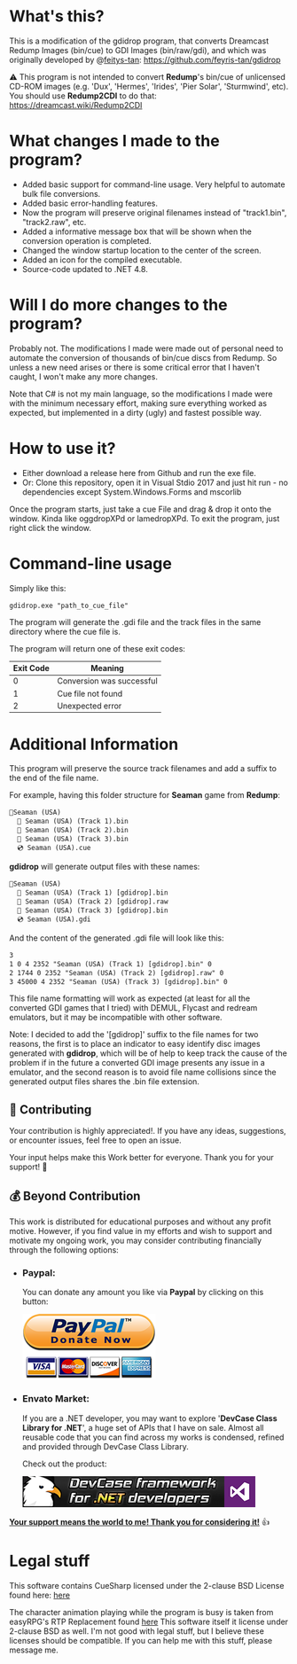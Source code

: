 

# What's this?

This is a modification of the gdidrop program, that converts Dreamcast Redump Images (bin/cue) to GDI Images (bin/raw/gdi), and which was originally developed by @[feitys-tan](https://github.com/feyris-tan): https://github.com/feyris-tan/gdidrop

⚠️ This program is not intended to convert **Redump**'s bin/cue of unlicensed CD-ROM images (e.g. 'Dux', 'Hermes', 'Irides', 'Pier Solar', 'Sturmwind', etc). You should use **Redump2CDI** to do that: https://dreamcast.wiki/Redump2CDI

# What changes I made to the program?

 - Added basic support for command-line usage. Very helpful to
   automate bulk file conversions.
 - Added basic error-handling features.
 - Now the program will preserve original filenames instead of
   "track1.bin", "track2.raw", etc.
 - Added a informative message box that will be shown when the
   conversion operation is completed.
 - Changed the window startup location to the center of the screen.
 - Added an icon for the compiled executable.
 - Source-code updated to .NET 4.8.

# Will I do more changes to the program?

Probably not. The modifications I made were made out of personal need to automate the conversion of thousands of bin/cue discs from Redump. So unless a new need arises or there is some critical error that I haven't caught, I won't make any more changes. 

Note that C# is not my main language, so the modifications I made were with the minimum necessary effort, making sure everything worked as expected, but implemented in a dirty (ugly) and fastest possible way.

# How to use it?
- Either download a release here from Github and run the exe file.
- Or: Clone this repository, open it in Visual Stdio 2017 and just hit run - no dependencies except System.Windows.Forms and mscorlib

Once the program starts, just take a cue File and drag & drop it onto the window. Kinda like oggdropXPd or lamedropXPd.
To exit the program, just right click the window.

# Command-line usage

Simply like this:

    gdidrop.exe "path_to_cue_file"

The program will generate the .gdi file and the track files in the same directory where the cue file is.

The program will return one of these exit codes:

| Exit Code  | Meaning  |
|---|---|
| 0  | Conversion was successful  |
| 1  | Cue file not found  | 
|  2 | Unexpected error  |  

# Additional Information

This program will preserve the source track filenames and add a suffix to the end of the file name. 

For example, having this folder structure for **Seaman** game from **Redump**:

    📁Seaman (USA)
      📄 Seaman (USA) (Track 1).bin 
      📄 Seaman (USA) (Track 2).bin 
      📄 Seaman (USA) (Track 3).bin 
      💿 Seaman (USA).cue

**gdidrop** will generate output files with these names:

    📁Seaman (USA)
      📄 Seaman (USA) (Track 1) [gdidrop].bin
      📄 Seaman (USA) (Track 2) [gdidrop].raw
      📄 Seaman (USA) (Track 3) [gdidrop].bin
      💿 Seaman (USA).gdi

And the content of the generated .gdi file will look like this:

    3
    1 0 4 2352 "Seaman (USA) (Track 1) [gdidrop].bin" 0
    2 1744 0 2352 "Seaman (USA) (Track 2) [gdidrop].raw" 0
    3 45000 4 2352 "Seaman (USA) (Track 3) [gdidrop].bin" 0

This file name formatting will work as expected (at least for all the converted GDI games that I tried) with DEMUL, Flycast and redream emulators, but it may be incompatible with other software.

Note: I decided to add the '[gdidrop]' suffix to the file names for two reasons, the first is to place an indicator to easy identify disc images generated with **gdidrop**, which will be of help to keep track the cause of the problem if in the future a converted GDI image presents any issue in a emulator, and the second reason is to avoid file name collisions since the generated output files shares the .bin file extension.

## 💪 Contributing

Your contribution is highly appreciated!. If you have any ideas, suggestions, or encounter issues, feel free to open an issue. 

Your input helps make this Work better for everyone. Thank you for your support! 🚀

## 💰 Beyond Contribution 

This work is distributed for educational purposes and without any profit motive. However, if you find value in my efforts and wish to support and motivate my ongoing work, you may consider contributing financially through the following options:

 - ### Paypal:
    You can donate any amount you like via **Paypal** by clicking on this button:

    [![Donation Account](Images/Paypal_Donate.png)](https://www.paypal.com/cgi-bin/webscr?cmd=_s-xclick&hosted_button_id=E4RQEV6YF5NZY)

 - ### Envato Market:
   If you are a .NET developer, you may want to explore '**DevCase Class Library for .NET**', a huge set of APIs that I have on sale.
   Almost all reusable code that you can find across my works is condensed, refined and provided through DevCase Class Library.

    Check out the product:
    
   [![DevCase Class Library for .NET](Images/DevCase_Banner.png)](https://codecanyon.net/item/elektrokit-class-library-for-net/19260282)

<u>**Your support means the world to me! Thank you for considering it!**</u> 👍

# Legal stuff
This software contains CueSharp licensed under the 2-clause BSD License found here: [here](https://wyday.com/bsd-license.php)

The character animation playing while the program is busy is taken from easyRPG's RTP Replacement found [here](https://github.com/EasyRPG/RTP) 
This software itself it license under 2-clause BSD as well. I'm not good with legal stuff, but I believe these licenses should be compatible. If you can help me with this stuff, please message me.
